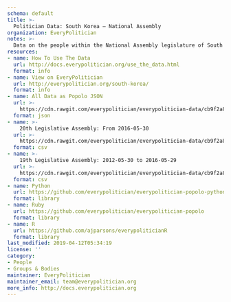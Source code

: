 ```yaml
---
schema: default
title: >-
  Politician Data: South Korea — National Assembly
organization: EveryPolitician
notes: >-
  Data on the people within the National Assembly legislature of South Korea.
resources:
- name: How To Use The Data
  url: http://docs.everypolitician.org/use_the_data.html
  format: info
- name: View on EveryPolitician
  url: http://everypolitician.org/south-korea/
  format: info
- name: All Data as Popolo JSON
  url: >-
    https://cdn.rawgit.com/everypolitician/everypolitician-data/cb9f2a815ca1df1bdc54a6b6494872a175795b8d/data/South_Korea/National_Assembly/ep-popolo-v1.0.json
  format: json
- name: >-
    20th Legislative Assembly: From 2016-05-30
  url: >-
    https://cdn.rawgit.com/everypolitician/everypolitician-data/cb9f2a815ca1df1bdc54a6b6494872a175795b8d/data/South_Korea/National_Assembly/term-20.csv
  format: csv
- name: >-
    19th Legislative Assembly: 2012-05-30 to 2016-05-29
  url: >-
    https://cdn.rawgit.com/everypolitician/everypolitician-data/cb9f2a815ca1df1bdc54a6b6494872a175795b8d/data/South_Korea/National_Assembly/term-19.csv
  format: csv
- name: Python
  url: https://github.com/everypolitician/everypolitician-popolo-python
  format: library
- name: Ruby
  url: https://github.com/everypolitician/everypolitician-popolo
  format: library
- name: R
  url: https://github.com/ajparsons/everypoliticianR
  format: library
last_modified: 2019-04-12T05:34:19
license: ''
category:
- People
- Groups & Bodies
maintainer: EveryPolitician
maintainer_email: team@everypolitician.org
more_info: http://docs.everypolitician.org
---
```

